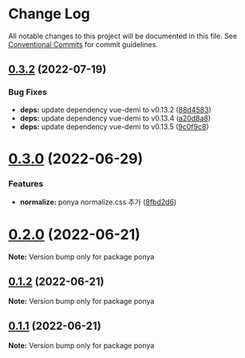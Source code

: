 # Change Log

All notable changes to this project will be documented in this file.
See [Conventional Commits](https://conventionalcommits.org) for commit guidelines.

## [0.3.2](https://github.com/dungsil/ponya/compare/v0.3.1...v0.3.2) (2022-07-19)

### Bug Fixes

* **deps:** update dependency vue-demi to v0.13.2 ([88d4583](https://github.com/dungsil/ponya/commit/88d45835082dfda46b65bc03ee267eb0d13d30f2))
* **deps:** update dependency vue-demi to v0.13.4 ([a20d8a8](https://github.com/dungsil/ponya/commit/a20d8a89626a3e487451f41702c8016882cff56a))
* **deps:** update dependency vue-demi to v0.13.5 ([9c0f9c8](https://github.com/dungsil/ponya/commit/9c0f9c82957cd405070c2d0b5d5a010ace3ffdc1))

# [0.3.0](https://github.com/dungsil/ponya/compare/v0.2.0...v0.3.0) (2022-06-29)

### Features

* **normalize:** ponya normalize.css 추가 ([8fbd2d6](https://github.com/dungsil/ponya/commit/8fbd2d6ba74ac4afd7100d8f7238438ed0cc6b68))

# [0.2.0](https://github.com/dungsil/ponya/compare/v0.1.2...v0.2.0) (2022-06-21)

**Note:** Version bump only for package ponya

## [0.1.2](https://github.com/dungsil/ponya/compare/v0.1.1...v0.1.2) (2022-06-21)

**Note:** Version bump only for package ponya

## [0.1.1](https://github.com/dungsil/ponya/compare/v0.1.0...v0.1.1) (2022-06-21)

**Note:** Version bump only for package ponya
